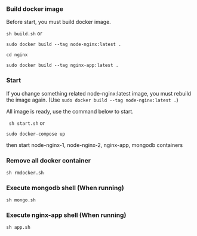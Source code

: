 ### Build docker image 
Before start, you must build docker image.

```sh build.sh```
or

```sudo docker build --tag node-nginx:latest .```

```cd nginx```

```sudo docker build --tag nginx-app:latest .```


### Start

If you change something related node-nginx:latest image, you must rebuild the image again.
(Use ```sudo docker build --tag node-nginx:latest .```)

All image is ready, use the command below to start.

``` sh start.sh```
or

```sudo docker-compose up```

then start node-nginx-1, node-nginx-2, nginx-app, mongodb containers

### Remove all docker container
```sh rmdocker.sh```

### Execute mongodb shell (When running)
```sh mongo.sh```

### Execute nginx-app shell (When running)
```sh app.sh```


